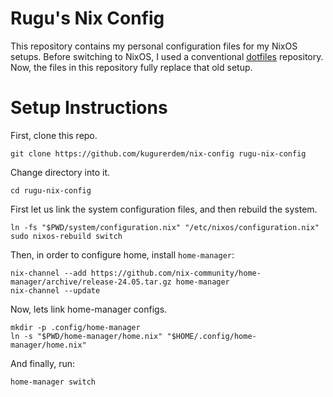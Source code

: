 # Rugu's Nix Config

This repository contains my personal configuration files for my NixOS setups.
Before switching to NixOS, I used a conventional
[dotfiles](https://github.com/kugurerdem/dotfiles) repository. Now, the files
in this repository fully replace that old setup.

# Setup Instructions

First, clone this repo.

```
git clone https://github.com/kugurerdem/nix-config rugu-nix-config
```

Change directory into it.

```
cd rugu-nix-config
```

First let us link the system configuration files, and then rebuild the system.

```
ln -fs "$PWD/system/configuration.nix" "/etc/nixos/configuration.nix"
sudo nixos-rebuild switch
```

Then, in order to configure home, install `home-manager`:

```
nix-channel --add https://github.com/nix-community/home-manager/archive/release-24.05.tar.gz home-manager
nix-channel --update
```

Now, lets link home-manager configs.

```
mkdir -p .config/home-manager
ln -s "$PWD/home-manager/home.nix" "$HOME/.config/home-manager/home.nix"
```

And finally, run:

```
home-manager switch
```
